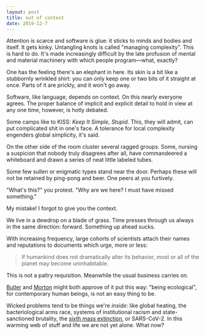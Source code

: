 ```yaml
---
layout: post
title: out of context
date: 2019-12-7
---
```


Attention is scarce and software is glue: it sticks to minds and bodies and itself. It gets kinky. Untangling knots is called "managing complexity". This is hard to do. It's made increasingly difficult by the late profusion of mental and material machinery with which people program&mdash;what, exactly?

One has the feeling there's an elephant in here. Its skin is a bit like a stubbornly wrinkled shirt: you can only keep one or two bits of it straight at once. Parts of it are prickly, and it won't go away.

Software, like language, depends on context. On this nearly everyone agrees. The proper balance of implicit and explicit detail to hold in view at any one time, however, is hotly debated.

Some camps like to KISS: *Keep It Simple, Stupid*. This, they will admit, can put complicated shit in one's face. A tolerance for local complexity engenders global simplicity, it's said.

On the other side of the room cluster several ragged groups. Some, nursing a suspicion that nobody truly disagrees after all, have commandeered a whiteboard and drawn a series of neat little labeled tubes.

Some few sullen or enigmatic types stand near the door. Perhaps these will not be retained by ping-pong and beer. One peers at you furtively.

"What's this?" you protest. "Why are we here? I must have missed something."

My mistake! I forgot to give you the context.

We live in a dewdrop on a blade of grass. Time presses through us always in the same direction: forward. Something up ahead sucks.

With increasing frequency, large cohorts of scientists attach their names and reputations to documents which urge, more or less:

> If humankind does not dramatically alter its behavior, most or all of the planet may become uninhabitable.

This is not a paltry requisition. Meanwhile the usual business carries on.

[Butler](https://en.wikipedia.org/wiki/Judith_Butler) and [Morton](https://en.wikipedia.org/wiki/Timothy_Morton) might both approve of it put this way: "being ecological", for contemporary human beings, is not an easy thing to be.

Wicked problems tend to be things we're *inside*: like global heating, the bacteriological arms race, systems of institutional racism and state-sanctioned brutality, the [sixth mass extinction](https://en.wikipedia.org/wiki/Holocene_extinction), or SARS-CoV-2. In this warming web of stuff and life we are not yet alone. What now?
